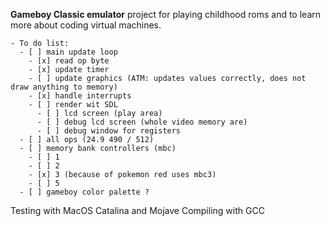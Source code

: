 **Gameboy Classic emulator** project for playing childhood roms
and to learn more about coding virtual machines.

```
- To do list:
  - [ ] main update loop
    - [x] read op byte
    - [x] update timer
    - [ ] update graphics (ATM: updates values correctly, does not draw anything to memory)
    - [x] handle interrupts
    - [ ] render wit SDL
      - [ ] lcd screen (play area)
      - [ ] debug lcd screen (whole video memory are)
      - [ ] debug window for registers
  - [ ] all ops (24.9 490 / 512)
  - [ ] memory bank controllers (mbc)
    - [ ] 1
    - [ ] 2
    - [x] 3 (because of pokemon red uses mbc3)
    - [ ] 5
  - [ ] gameboy color palette ?
  ```
  Testing with MacOS Catalina and Mojave
  Compiling with GCC
